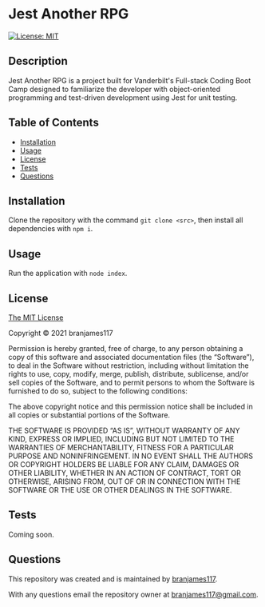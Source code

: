 # Jest Another RPG
[![License: MIT](https://img.shields.io/badge/License-MIT-yellow.svg)](https://opensource.org/licenses/MIT)

## Description

Jest Another RPG is a project built for Vanderbilt's Full-stack Coding Boot Camp designed to familiarize the developer with object-oriented programming and test-driven development using Jest for unit testing.

## Table of Contents

* [Installation](#installation)
* [Usage](#usage)
* [License](#license)
* [Tests](#tests)
* [Questions](#questions)

## Installation

Clone the repository with the command `git clone <src>`, then install all dependencies with `npm i`.

## Usage

Run the application with `node index`.

## License

[The MIT License](https://mit-license.org/)
      
Copyright © 2021 branjames117

Permission is hereby granted, free of charge, to any person obtaining a copy of this software and associated documentation files (the “Software”), to deal in the Software without restriction, including without limitation the rights to use, copy, modify, merge, publish, distribute, sublicense, and/or sell copies of the Software, and to permit persons to whom the Software is furnished to do so, subject to the following conditions:

The above copyright notice and this permission notice shall be included in all copies or substantial portions of the Software.

THE SOFTWARE IS PROVIDED “AS IS”, WITHOUT WARRANTY OF ANY KIND, EXPRESS OR IMPLIED, INCLUDING BUT NOT LIMITED TO THE WARRANTIES OF MERCHANTABILITY, FITNESS FOR A PARTICULAR PURPOSE AND NONINFRINGEMENT. IN NO EVENT SHALL THE AUTHORS OR COPYRIGHT HOLDERS BE LIABLE FOR ANY CLAIM, DAMAGES OR OTHER LIABILITY, WHETHER IN AN ACTION OF CONTRACT, TORT OR OTHERWISE, ARISING FROM, OUT OF OR IN CONNECTION WITH THE SOFTWARE OR THE USE OR OTHER DEALINGS IN THE SOFTWARE.

## Tests

Coming soon.

## Questions

This repository was created and is maintained by [branjames117](https://github.com/branjames117).

With any questions email the repository owner at [branjames117@gmail.com](mailto:branjames117@gmail.com).